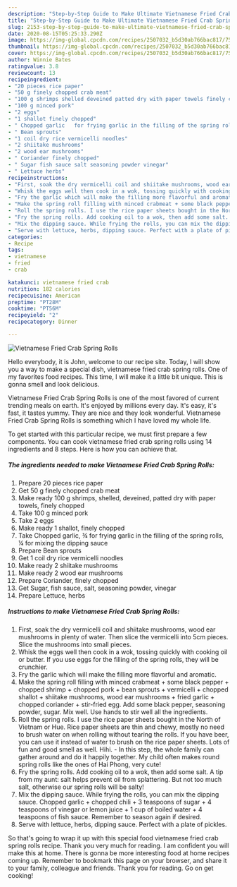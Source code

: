 ```yaml
---
description: "Step-by-Step Guide to Make Ultimate Vietnamese Fried Crab Spring Rolls"
title: "Step-by-Step Guide to Make Ultimate Vietnamese Fried Crab Spring Rolls"
slug: 2153-step-by-step-guide-to-make-ultimate-vietnamese-fried-crab-spring-rolls
date: 2020-08-15T05:25:33.290Z
image: https://img-global.cpcdn.com/recipes/2507032_b5d30ab766bac817/751x532cq70/vietnamese-fried-crab-spring-rolls-recipe-main-photo.jpg
thumbnail: https://img-global.cpcdn.com/recipes/2507032_b5d30ab766bac817/751x532cq70/vietnamese-fried-crab-spring-rolls-recipe-main-photo.jpg
cover: https://img-global.cpcdn.com/recipes/2507032_b5d30ab766bac817/751x532cq70/vietnamese-fried-crab-spring-rolls-recipe-main-photo.jpg
author: Winnie Bates
ratingvalue: 3.8
reviewcount: 13
recipeingredient:
- "20 pieces rice paper"
- "50 g finely chopped crab meat"
- "100 g shrimps shelled deveined patted dry with paper towels finely chopped"
- "100 g minced pork"
- "2 eggs"
- "1 shallot finely chopped"
- " Chopped garlic   for frying garlic in the filling of the spring rolls  for mixing the dipping sauce"
- " Bean sprouts"
- "1 coil dry rice vermicelli noodles"
- "2 shiitake mushrooms"
- "2 wood ear mushrooms"
- " Coriander finely chopped"
- " Sugar fish sauce salt seasoning powder vinegar"
- " Lettuce herbs"
recipeinstructions:
- "First, soak the dry vermicelli coil and shiitake mushrooms, wood ear mushrooms in plenty of water. Then slice the vermicelli into 5cm pieces. Slice the mushrooms into small pieces."
- "Whisk the eggs well then cook in a wok, tossing quickly with cooking oil or butter. If you use eggs for the filling of the spring rolls, they will be crunchier."
- "Fry the garlic which will make the filling more flavorful and aromatic."
- "Make the spring roll filling with minced crabmeat + some black pepper + chopped shrimp + chopped pork + bean sprouts + vermicelli + chopped shallot + shiitake mushrooms, wood ear mushrooms + fried garlic + chopped coriander + stir-fried egg. Add some black pepper, seasoning powder, sugar. Mix well. Use hands to stir well all the ingredients."
- "Roll the spring rolls. I use the rice paper sheets bought in the North of Vietnam or Hue. Rice paper sheets are thin and chewy, mostly no need to brush water on when rolling without tearing the rolls. If you have beer, you can use it instead of water to brush on the rice paper sheets. Lots of fun and good smell as well. Hihi.  In this step, the whole family can gather around and do it happily together. My child often makes round spring rolls like the ones of Hai Phong, very cute!"
- "Fry the spring rolls. Add cooking oil to a wok, then add some salt. A tip from my aunt: salt helps prevent oil from splattering. But not too much salt, otherwise our spring rolls will be salty!"
- "Mix the dipping sauce. While frying the rolls, you can mix the dipping sauce. Chopped garlic + chopped chili + 3 teaspoons of sugar + 4 teaspoons of vinegar or lemon juice + 1 cup of boiled water + 4 teaspoons of fish sauce. Remember to season again if desired."
- "Serve with lettuce, herbs, dipping sauce. Perfect with a plate of pickles."
categories:
- Recipe
tags:
- vietnamese
- fried
- crab

katakunci: vietnamese fried crab 
nutrition: 182 calories
recipecuisine: American
preptime: "PT28M"
cooktime: "PT56M"
recipeyield: "2"
recipecategory: Dinner

---
```



![Vietnamese Fried Crab Spring Rolls](https://img-global.cpcdn.com/recipes/2507032_b5d30ab766bac817/751x532cq70/vietnamese-fried-crab-spring-rolls-recipe-main-photo.jpg)

Hello everybody, it is John, welcome to our recipe site. Today, I will show you a way to make a special dish, vietnamese fried crab spring rolls. One of my favorites food recipes. This time, I will make it a little bit unique. This is gonna smell and look delicious.

Vietnamese Fried Crab Spring Rolls is one of the most favored of current trending meals on earth. It's enjoyed by millions every day. It's easy, it's fast, it tastes yummy. They are nice and they look wonderful. Vietnamese Fried Crab Spring Rolls is something which I have loved my whole life.




To get started with this particular recipe, we must first prepare a few components. You can cook vietnamese fried crab spring rolls using 14 ingredients and 8 steps. Here is how you can achieve that.

<!--inarticleads1-->

##### The ingredients needed to make Vietnamese Fried Crab Spring Rolls:

1. Prepare 20 pieces rice paper
1. Get 50 g finely chopped crab meat
1. Make ready 100 g shrimps, shelled, deveined, patted dry with paper towels, finely chopped
1. Take 100 g minced pork
1. Take 2 eggs
1. Make ready 1 shallot, finely chopped
1. Take  Chopped garlic, ¾  for frying garlic in the filling of the spring rolls, ¼ for mixing the dipping sauce
1. Prepare  Bean sprouts
1. Get 1 coil dry rice vermicelli noodles
1. Make ready 2 shiitake mushrooms
1. Make ready 2 wood ear mushrooms
1. Prepare  Coriander, finely chopped
1. Get  Sugar, fish sauce, salt, seasoning powder, vinegar
1. Prepare  Lettuce, herbs




<!--inarticleads2-->

##### Instructions to make Vietnamese Fried Crab Spring Rolls:

1. First, soak the dry vermicelli coil and shiitake mushrooms, wood ear mushrooms in plenty of water. Then slice the vermicelli into 5cm pieces. Slice the mushrooms into small pieces.
1. Whisk the eggs well then cook in a wok, tossing quickly with cooking oil or butter. If you use eggs for the filling of the spring rolls, they will be crunchier.
1. Fry the garlic which will make the filling more flavorful and aromatic.
1. Make the spring roll filling with minced crabmeat + some black pepper + chopped shrimp + chopped pork + bean sprouts + vermicelli + chopped shallot + shiitake mushrooms, wood ear mushrooms + fried garlic + chopped coriander + stir-fried egg. Add some black pepper, seasoning powder, sugar. Mix well. Use hands to stir well all the ingredients.
1. Roll the spring rolls. I use the rice paper sheets bought in the North of Vietnam or Hue. Rice paper sheets are thin and chewy, mostly no need to brush water on when rolling without tearing the rolls. If you have beer, you can use it instead of water to brush on the rice paper sheets. Lots of fun and good smell as well. Hihi.  - In this step, the whole family can gather around and do it happily together. My child often makes round spring rolls like the ones of Hai Phong, very cute!
1. Fry the spring rolls. Add cooking oil to a wok, then add some salt. A tip from my aunt: salt helps prevent oil from splattering. But not too much salt, otherwise our spring rolls will be salty!
1. Mix the dipping sauce. While frying the rolls, you can mix the dipping sauce. Chopped garlic + chopped chili + 3 teaspoons of sugar + 4 teaspoons of vinegar or lemon juice + 1 cup of boiled water + 4 teaspoons of fish sauce. Remember to season again if desired.
1. Serve with lettuce, herbs, dipping sauce. Perfect with a plate of pickles.




So that's going to wrap it up with this special food vietnamese fried crab spring rolls recipe. Thank you very much for reading. I am confident you will make this at home. There is gonna be more interesting food at home recipes coming up. Remember to bookmark this page on your browser, and share it to your family, colleague and friends. Thank you for reading. Go on get cooking!
